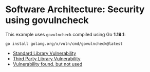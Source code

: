 # Software Architecture: Security using govulncheck

This example uses `govulncheck` compiled using Go **1.19.1**:

```
go install golang.org/x/vuln/cmd/govulncheck@latest
```

* [Standard Library Vulnerability](stdlib/)
* [Third Party Library Vulnerability](thirdpartylib/)
* [Vulnerability found, but not used](notused/)
